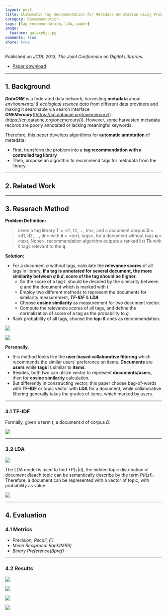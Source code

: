 ```yaml
---
layout: post
title: 《Automatic Tag Recommendation for Metedata Annotation Using Probabilistic Topic Modeling》Paper Note
category: Recommendation 
tags: [tag recommendation, LDA, paper]
image:
  feature: galaxybg.jpg
comments: true
share: true
---
```


Published on *JCDL* 2013, *The Joint Conference on Digital Libraries*.

- [Paper download](http://dl.acm.org/citation.cfm?id=2467706)

---

## 1. Background

***DataONE*** is a federated data network, harvesting **metadata** about *environmental & ecological science data* from different data providers and making it searchable via search interface ***ONEMercury***([https://cn.dataone.org/onemercury/](https://cn.dataone.org/onemercury/)). However, some harvested metadata records are poorly annotated or lacking meaningful keywords. 

Therefore, this paper develops algorithms for **automatic annotation** of metadata:

- First, transform the problem into a **tag recommendation with a controlled tag library**
- Then, propose an algorithm to recommend tags for metadata from the library

---

## 2. Related Work

---

## 3. Reserach Method

**Problem Definition:**

> Given a tag library **T** = <t1, t2, ..., tm>, and a document corpus **D** = <d1, d2, ..., dn> with **d** = <text, tags>, for a document without tags **q** = <text, None>, recommendation algorithm outputs a ranked list **Tk** with K tags relevant to the **q**.

**Solution:**

- For a document *q* without tags, calculate the **relevance scores** of all tags in library. **If a tag is annotated for several document, the more similarity between *q* & *d*, score of the tag should be higher.**
	- So the score of a tag *t*, should be decided by the similarity between *q* and the document which is marked with *t*.
	- Employ two different methods to represent the documents for similarity measurement, ***TF-IDF*** & ***LDA***
	- Choose **cosine similarity** as measurement for two document vector.
	- Compute the relevance scores of all tags, and define the normalization of score of a tag as the probability to *q*.
- Rank probability of all tags, choose the **top-K** ones as recommendation.

![](/assets/img/2016-02-17/probability.jpg)

![](/assets/img/2016-02-17/comment.jpg)

**Personally**,

- this method looks like the **user-based collaborative filtering** which recommends the similar users' preference on items. **Documents** are **users** while **tags** is similar to **items**. 
- Besides, both two can utilize vector to represent **documents/users**, then for **cosine similarity** calculation. 
- But differently in constructing vector, this paper choose bag-of-words with **TF-IDF** or topic vector with **LDA** for a document, while collaborative filtering generally takes the grades of items, which marked by users.

---

### 3.1 TF-IDF

Formally, given a term *t*, a document *d* of corpus *D*:

![](/assets/img/2016-02-17/tfidf.jpg)

---

### 3.2 LDA

![](/assets/img/2016-02-17/lda.jpg)

The LDA model is used to find *P(z\|d), the hidden topic distribution of document *d*(each topic can be semantically describe by the term *P(t\|z)*). Therefore, a document can be represented with a vector of topic, with probability as value:

![](/assets/img/2016-02-17/lda-vector.jpg)

---

## 4. Evaluation

### 4.1 Metrics

- *Precision, Recall, F1*
- *Mean Reciprocal Rank(MRR)*
- *Binary Preference(Bpref)*

---

### 4.2 Results

![](/assets/img/2016-02-17/result-1.jpg)

![](/assets/img/2016-02-17/result-2.jpg)

![](/assets/img/2016-02-17/result-3.jpg)

![](/assets/img/2016-02-17/result-4.jpg)





